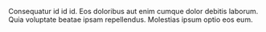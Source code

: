 Consequatur id id id.
Eos doloribus aut enim cumque dolor debitis laborum.
Quia voluptate beatae ipsam repellendus.
Molestias ipsum optio eos eum.